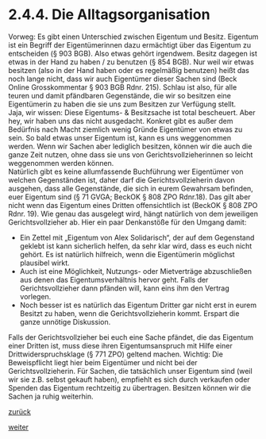 # 2.4.4. Die Alltagsorganisation

<!-- 2.4.4.-Die-Alltagsorganisation.png -->
  
Vorweg: Es gibt einen Unterschied zwischen Eigentum und Besitz. Eigentum ist ein Begriff der Eigentümerinnen dazu ermächtigt über das Eigentum zu entscheiden (§ 903 BGB). Also etwas gehört irgendwem. Besitz dagegen ist etwas in der Hand zu haben / zu benutzen (§ 854 BGB). Nur weil wir etwas besitzen (also in der Hand haben oder es regelmäßig benutzen) heißt das noch lange nicht, dass wir auch Eigentümer dieser Sachen sind (Beck Online Grosskommentar § 903 BGB Rdnr. 215). Schlau ist also, für alle teuren und damit pfändbaren Gegenstände, die wir so besitzen eine Eigentümerin zu haben die sie uns zum Besitzen zur Verfügung stellt.  
Jaja, wir wissen: Diese Eigentums- & Besitzsache ist total bescheuert. Aber hey, wir haben uns das nicht ausgedacht. Konkret gibt es außer dem Bedürfnis nach Macht ziemlich wenig Gründe Eigentümer von etwas zu sein. So bald etwas unser Eigentum ist, kann es uns weggenommen werden. Wenn wir Sachen aber lediglich besitzen, können wir die auch die ganze Zeit nutzen, ohne dass sie uns von Gerichtsvollzieherinnen so leicht weggenommen werden können.  
Natürlich gibt es keine allumfassende Buchführung wer Eigentümer von welchen Gegenständen ist, daher darf die Gerichtsvollzieherin davon ausgehen, dass alle Gegenstände, die sich in eurem Gewahrsam befinden, euer Eigentum sind (§ 71 GVGA; BeckOK § 808 ZPO Rdnr.18). Das gilt aber nicht wenn das Eigentum eines Dritten offensichtlich ist (BeckOK § 808 ZPO Rdnr. 19). Wie genau das ausgelegt wird, hängt natürlich von dem jeweiligen Gerichtsvollzieher ab. Hier ein paar Denkanstöße für den Umgang damit:

*   Ein Zettel mit „Eigentum von Alex Solidarisch“, der auf dem Gegenstand geklebt ist kann sicherlich helfen, da sehr klar wird, dass es euch nicht gehört. Es ist natürlich hilfreich, wenn die Eigentümerin möglichst plausibel wirkt.
*   Auch ist eine Möglichkeit, Nutzungs- oder Mietverträge abzuschließen aus denen das Eigentumsverhältnis hervor geht. Falls der Gerichtsvollzieher dann pfänden will, kann eins ihm den Vertrag vorlegen.
*   Noch besser ist es natürlich das Eigentum Dritter gar nicht erst in eurem Besitzt zu haben, wenn die Gerichtsvollzieherin kommt. Erspart die ganze unnötige Diskussion.

Falls der Gerichtsvollzieher bei euch eine Sache pfändet, die das Eigentum einer Dritten ist, muss diese ihren Eigentumsanspruch mit Hilfe einer Drittwiderspruchsklage (§ 771 ZPO) geltend machen. Wichtig: Die Beweispflicht liegt hier beim Eigentümer und nicht bei der Gerichtsvollzieherin. Für Sachen, die tatsächlich unser Eigentum sind (weil wir sie z.B. selbst gekauft haben), empfiehlt es sich durch verkaufen oder Spenden das Eigentum rechtzeitig zu übertragen. Besitzen können wir die Sachen ja ruhig weiterhin.

[zurück](2-4-3-die-kontenorganisation-2.md)

[weiter](2-4-5-ein-leben-im-bankrott-2.md)
